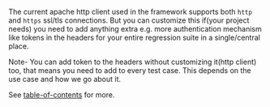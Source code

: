 
The current apache http client used in the framework supports both `http` and `https` ssl/tls connections. But you can customize this if(your project needs) you need to add anything extra e.g. more authentication mechanism like tokens in the headers for your entire regression suite in a single/central place. 

Note- You can add token to the headers without customizing it(http client) too, that means you need to add to every test case. This depends on the use case and how we go about it.

See [table-of-contents](https://github.com/authorjapps/zerocode#table-of-contents--) for more.